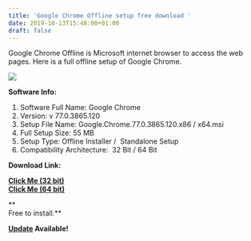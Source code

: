 ```yaml
---
title: 'Google Chrome Offline setup free download '
date: 2019-10-13T15:48:00+01:00
draft: false
---
```


Google Chrome Offline is Microsoft internet browser to access the web pages. Here is a full offline setup of Google Chrome.  
  
  

  

  

[![](https://1.bp.blogspot.com/-f_BsoCKIsBg/XaM4akJRI_I/AAAAAAAAAeI/HFn11kd4g9AKxv96UVr05d2M23BV4aGpACLcBGAsYHQ/s320/logo%2Bframe1.jpg)](https://1.bp.blogspot.com/-f_BsoCKIsBg/XaM4akJRI_I/AAAAAAAAAeI/HFn11kd4g9AKxv96UVr05d2M23BV4aGpACLcBGAsYHQ/s1600/logo%2Bframe1.jpg)

  

  

  

**Software Info:**

1.  Software Full Name: Google Chrome
2.  Version: v 77.0.3865.120
3.  Setup File Name: Google.Chrome.77.0.3865.120.x86 / x64.msi
4.  Full Setup Size: 55 MB
5.  Setup Type: Offline Installer /  Standalone Setup
6.  Compatibility Architecture:  32 Bit / 64 Bit 

**Download Link:**

**[Click Me (32 bit)](https://mega.nz/#!2O4nVCbC!2msyCE5omMseUYSwP6olw5dqnAHFocImdKw_7b646Uc)**  
[**Click Me (64 bit)**](https://mega.nz/#!2b5lUSIY!JNhgC-HBi5t9sUj_i6ePvHIKWmR1a_5LRpxddZl3CUw)  
  
**  
Free to install.**  

**[Update](https://pcappsstock.blogspot.com/2019/10/google-chrome-offline-installer-update.html) Available!**